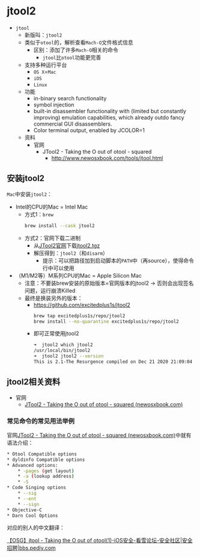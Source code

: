 # jtool2

* `jtool`
  * 新版叫：`jtool2`
  * 类似于`otool`的，解析查看`Mach-O`文件格式信息
    * 区别：添加了许多`Mach-O`相关的命令
      * `jtool`比`otool`功能更完善
  * 支持多种运行平台
    * `OS X`=`Mac`
    * `iOS`
    * `Linux`
  * 功能
    * in-binary search functionality
    * symbol injection
    * built-in disassembler functionality with (limited but constantly improving) emulation capabilities, which already outdo fancy commercial GUI disassemblers.
    * Color terminal output, enabled by JCOLOR=1
  * 资料
    * 官网
      * JTool2 - Taking the O out of otool - squared
        * http://www.newosxbook.com/tools/jtool.html

## 安装jtool2

`Mac`中安装`jtool2`：

* Intel的CPU的Mac = Intel Mac
  * 方式1：`brew`
    ```bash
    brew install --cask jtool2
    ```
  * 方式2：官网下载二进制
    * 从[JTool2官网](http://www.newosxbook.com/tools/jtool.html)下载[jtool2.tgz](http://www.newosxbook.com/tools/jtool2.tgz)
    * 解压得到：`jtool2`（和`disarm`）
      * 提示：可以把路径加到启动脚本的`PATH`中（再source），使得命令行中可以使用
* （M1/M2等）M系列CPU的Mac = Apple Silicon Mac
  * 注意：不要装brew安装的原始版本=官网版本的jtool2 -> 否则会出现签名问题，运行崩溃Killed
  * 最终是换装另外的版本：
    * https://github.com/excitedplus1s/jtool2
      ```bash
      brew tap excitedplus1s/repo/jtool2
      brew install --no-quarantine excitedplus1s/repo/jtool2
      ```
    * 即可正常使用jtool2
      ```bash
      ➜  jtool2 which jtool2
      /usr/local/bin/jtool2
      ➜  jtool2 jtool2 --version
      This is 2.1-The Resurgence compiled on Dec 21 2020 21:09:04
      ```

## jtool2相关资料

* 官网
  * [JTool2 - Taking the O out of otool - squared (newosxbook.com)](http://www.newosxbook.com/tools/jtool.html)

### 常见命令的常见用法举例

官网[JTool2 - Taking the O out of otool - squared (newosxbook.com)](http://www.newosxbook.com/tools/jtool.html)中就有语法介绍：

```bash
* Otool Compatible options
* dyldinfo Compatible options
* Advanced options:
    * -pages (get layout)
    * -a (lookup address)
    * -S
* Code Singing options
    * --sig
    * --ent
    * --sign
* Objective-C
* Darn Cool Options
```

对应的别人的中文翻译：

[【OSG】jtool - Taking the O out of otool(1)-iOS安全-看雪论坛-安全社区|安全招聘|bbs.pediy.com](https://bbs.pediy.com/thread-220100.htm)
